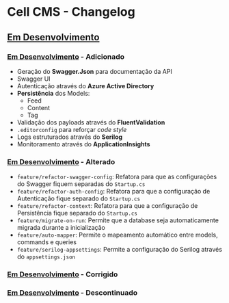 # Cell CMS - Changelog

## [Em Desenvolvimento]

### [Em Desenvolvimento] - Adicionado

+ Geração do **Swagger.Json** para documentação da API
+ Swagger UI
+ Autenticação através do **Azure Active Directory**
+ **Persistência** dos Models:
  + Feed
  + Content
  + Tag
+ Validação dos payloads através do **FluentValidation**
+ `.editorconfig` para reforçar *code style*
+ Logs estruturados através do **Serilog**
+ Monitoramento através do **ApplicationInsights**

### [Em Desenvolvimento] - Alterado

+ `feature/refactor-swagger-config`: Refatora para que as configurações do Swagger fiquem separadas do `Startup.cs`
+ `feature/refactor-auth-config`: Refatora para que a configuração de Autenticação fique separado do `Startup.cs`
+ `feature/refactor-context`: Refatora para que a configuração de Persistência fique separado do `Startup.cs`
+ `feature/migrate-on-run`: Permite que a database seja automaticamente migrada durante a inicialização
+ `feature/auto-mapper`: Permite o mapeamento automático entre models, commands e queries
+ `feature/serilog-appsettings`: Permite a configuração do Serilog através do `appsettings.json`

### [Em Desenvolvimento] - Corrigido

### [Em Desenvolvimento] - Descontinuado

<!-- Links para as versões -->
[Em Desenvolvimento]:https://github.com/rodolphocastro/cell-cms/tree/develop